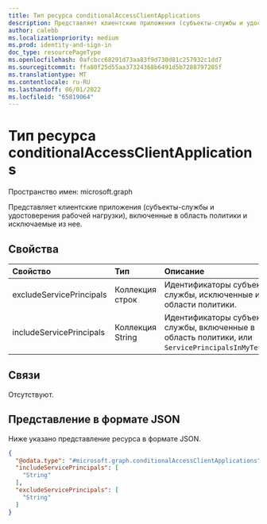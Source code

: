 ```yaml
---
title: Тип ресурса conditionalAccessClientApplications
description: Представляет клиентские приложения (субъекты-службы и удостоверения рабочей нагрузки), включенные в область политики и исключаемые из нее.
author: calebb
ms.localizationpriority: medium
ms.prod: identity-and-sign-in
doc_type: resourcePageType
ms.openlocfilehash: 0afcbcc68291d73aa83f9d730d81c257932c1dd7
ms.sourcegitcommit: ffa80f25d55aa37324368b6491d5b7288797285f
ms.translationtype: MT
ms.contentlocale: ru-RU
ms.lasthandoff: 06/01/2022
ms.locfileid: "65819064"
---
```

# <a name="conditionalaccessclientapplications-resource-type"></a>Тип ресурса conditionalAccessClientApplications

Пространство имен: microsoft.graph

Представляет клиентские приложения (субъекты-службы и удостоверения рабочей нагрузки), включенные в область политики и исключаемые из нее.

## <a name="properties"></a>Свойства
|Свойство|Тип|Описание|
|:---|:---|:---|
|excludeServicePrincipals|Коллекция строк|Идентификаторы субъекта-службы, исключенные из области политики.|
|includeServicePrincipals|Коллекция String|Идентификаторы субъекта-службы, включенные в область политики, или `ServicePrincipalsInMyTenant`. |

## <a name="relationships"></a>Связи
Отсутствуют.

## <a name="json-representation"></a>Представление в формате JSON
Ниже указано представление ресурса в формате JSON.
<!-- {
  "blockType": "resource",
  "@odata.type": "microsoft.graph.conditionalAccessClientApplications"
}
-->
``` json
{
  "@odata.type": "#microsoft.graph.conditionalAccessClientApplications",
  "includeServicePrincipals": [
    "String"
  ],
  "excludeServicePrincipals": [
    "String"
  ]
}
```

